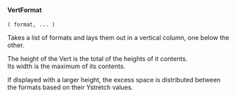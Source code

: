 #### VertFormat

``` suneido
( format, ... )
```

Takes a list of formats and lays them out in a vertical column, one below the other.

The height of the Vert is the total of the heights of it contents.  
Its width is the maximum of its contents.

If displayed with a larger height, 
the excess space is distributed between the formats based on their Ystretch values.